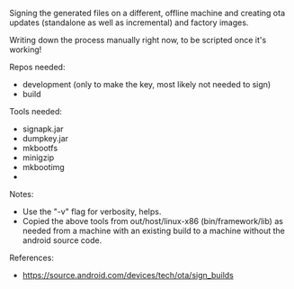 Signing the generated files on a different, offline machine and creating ota updates (standalone as well as incremental) and factory images.

Writing down the process manually right now, to be scripted once it's working!

Repos needed:
* development (only to make the key, most likely not needed to sign)
* build

Tools needed:
* signapk.jar
* dumpkey.jar
* mkbootfs
* minigzip
* mkbootimg
* 

Notes:
* Use the "-v" flag for verbosity, helps.
* Copied the above tools from out/host/linux-x86 (bin/framework/lib) as needed from a machine with an existing build to a machine without the android source code.

References:
* https://source.android.com/devices/tech/ota/sign_builds